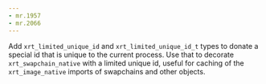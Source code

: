 ```yaml
---
- mr.1957
- mr.2066
---
```

Add `xrt_limited_unique_id` and `xrt_limited_unique_id_t` types to donate a
special id that is unique to the current process. Use that to decorate
`xrt_swapchain_native` with a limited unique id, useful for caching of the
`xrt_image_native` imports of swapchains and other objects.
